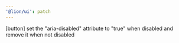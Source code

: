```yaml
---
'@lion/ui': patch
---
```


[button] set the "aria-disabled" attribute to "true" when disabled and remove it when not disabled
